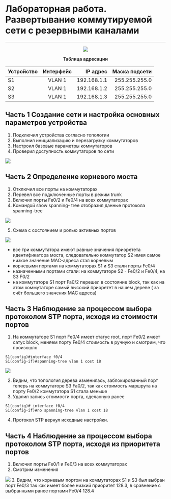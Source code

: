 # Лабораторная работа. Развертывание коммутируемой сети с резервными каналами
_ _ _
<p align="center">
<image src="https://github.com/LLlMEJIb87/OTUS-learning/blob/master/13.%20STP/topologiya.PNG">
</p>
<div align="center">

__Таблица адресации__

| Устройство       | Интерфейс         | IP адрес  | Маска подсети |
| ------------- |:------------------:|------------------:|------------------:|
| S1 | VLAN 1 | 192.168.1.1 | 255.255.255.0 |
| S2 | VLAN 1 | 192.168.1.2 | 255.255.255.0 |
| S3 | VLAN 1 | 192.168.1.3 | 255.255.255.0 |
</div>

## Часть 1 Создание сети и настройка основных параметров устройства
1. Подключил устройства согласно топологии
2. Выполнил инициализацию и перезагрузку коммутаторов
3. Настроил базовые параметры коммутаторов
4. Проверил доступность коммутаторов по сети
<image src="https://github.com/LLlMEJIb87/OTUS-learning/blob/master/13.%20STP/ping_S1_to_S2_S3.PNG">

## Часть 2 Определение корневого моста
1. Отключил все порты на коммутаторах
2. Перевел все подключенные порты в режим trunk
3. Включил порты Fe0/2 и Fe0/4 на всех коммутаторах
4. Командой show spanning- tree отобразил данные протокола spanning-tree
<image src="https://github.com/LLlMEJIb87/OTUS-learning/blob/master/13.%20STP/show_spannig-tree_1.PNG">

5. Cхема с состоянием и ролью активных портов
<image src="https://github.com/LLlMEJIb87/OTUS-learning/blob/master/13.%20STP/rol_portov_1.PNG">

- все три коммутатора имеют равные значения приоретета идентификатора моста, следовательно коммутатор S2 имея самое низкое значение MAC-адреса стал корневым
- корневыми портами на коммутаторах S1 и S3 стали порты Fe0/4 
- назначенными портами стали: на коммутаторе S2 - Fe0/2 и Fe0/4, на S3 F0/2
- на коммутаторе S1 порт Fa0/2 перешел в состояние block, так как на этом коммутаторе самый высокий приоретет в нашем дереве ( за счёт большего значения MAC адреса)


## Часть 3 Наблюдение за процессом выбора протоколом STP порта, исходя из стоимости портов
1. На коммутаторе S1 порт Fe0/4 имеет статус root, порт Fe0/2 имеет сатус block, меняем  порту Fe0/4 стоимость в ручную и смотрим, что произошло
```
S1(config)#interface f0/4
S1(config-if)#spanning-tree vlan 1 cost 18
```
<image src="https://github.com/LLlMEJIb87/OTUS-learning/blob/master/13.%20STP/show_spannig-tree_2.png">

2. Видим, что топология дерева изменилась, заблокированный порт теперь на коммутаторе S3 Fa0/2, так как стоимость маршрута на порту Fe0/2 коммутатора S1 стала меньше
3. Удалил запись стоимости порта, сделанную ранее
```
S1(config)# interface f0/4
S1(config-if)#no spanning-tree vlan 1 cost 18
```
4. Протокол STP вернул исходные настройки.

## Часть 4 Наблюдение за процессом выбора протоколом STP порта, исходя из приоритета портов
1. Включил порты Fe0/1 и Fe0/3 на всех коммутаторах
2. Cмотрим изменения
<image src="https://github.com/LLlMEJIb87/OTUS-learning/blob/master/13.%20STP/show_spannig-tree_3.png">
3. Видим, что корневым портом на коммутаторах S1 и S3 был выбран порт Fe0/3 так как имеет более низкий приоритет 128.3, в сравнение с выбранными ранее портами Fe0/4 128.4